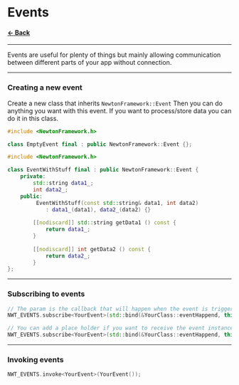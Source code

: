# Events

#### [<- Back](../README.md)

---

Events are useful for plenty of things but mainly allowing communication between different parts of your app without connection.

---

### Creating a new event

Create a new class that inherits ```NewtonFramework::Event```
Then you can do anything you want with this event. If you want to process/store data you can do it in this class.
```c++
#include <NewtonFramework.h>

class EmptyEvent final : public NewtonFramework::Event {};
```

```c++
#include <NewtonFramework.h>

class EventWithStuff final : public NewtonFramework::Event {
    private:
        std::string data1_;
        int data2_;
    public:
         EventWithStuff(const std::string& data1, int data2)
            : data1_(data1), data2_(data2) {}
        
        [[nodiscard]] std::string getData1 () const {
            return data1_;
        }
        
        [[nodiscard]] int getData2 () const {
            return data2_;
        }
};
```

---

### Subscribing to events
```c++
// The param is the callback that will happen when the event is triggered
NWT_EVENTS.subscribe<YourEvent>(std::bind(&YourClass::eventHappend, this));
```
```c++
// You can add a place holder if you want to receive the event instance to the data
NWT_EVENTS.subscribe<YourEvent>(std::bind(&YourClass::eventHappend, this, std::placeholders::_1));
```
---

### Invoking events
```c++
NWT_EVENTS.invoke<YourEvent>(YourEvent());
```